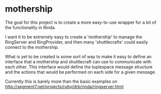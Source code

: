 mothership
==========

The goal for this project is to create a more easy-to-use wrapper for a lot of the functionality in Rinda. 

I want it to be extremely easy to create a 'mothership' to manage the RingServer and RingProvider, and then many 'shuttlecrafts' could easily connect to the mothership.

What is yet to be created is some sort of way to make it easy to define an interface that a mothership and shuttlecraft can use to communicate with each other. This interface would define the tuplespace message structure and the actions that would be performed on each side for a given message.

Currently this is barely more than the basic examples on http://segment7.net/projects/ruby/drb/rinda/ringserver.html
